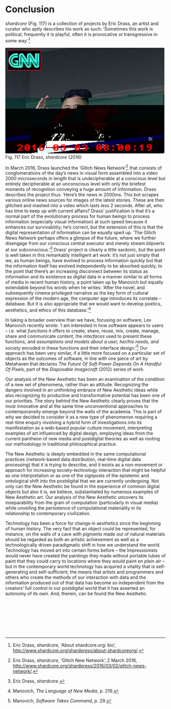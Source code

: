 # <span id="_Toc321914221" class="anchor"><span id="_Toc321914115" class="anchor"></span></span>Conclusion

*shardcore* {Fig. 117} is a collection of projects by Eric Drass, an
artist and curator who aptly describes his work as such: ‘Sometimes this
work is political, frequently it is playful, often it is provocative or
transgressive in some way.’[^07-Conclusion_1] 

![](img/Fig117.png)   
Fig. 117 Eric Drass, *shardcore* (2016)

In March 2016, Drass launched the
‘Glitch News Network’[^07-Conclusion_2] that consists of conglomerations of the day’s
news in visual form assembled into a video 2000 microseconds in length
that is undecipherable at a conscious level but entirely decipherable at
an unconscious level with only the briefest moments of recognition
conveying a huge amount of information. Drass describes the project
thus: ‘Here’s the news in 2000ms. This bot scrapes various online news
sources for images of the latest stories. These are then glitched and
mashed into a video which lasts less 2 seconds. After all, who has time
to keep up with current affairs? Drass’ justification is that it’s a
normal part of the evolutionary process for human beings to process
information (especially visual information) at such speed because it
enhances our survivability; he’s correct, but the extension of this is
that the digital representation of information can be equally sped up.
‘The Glitch News Network perhaps offers a glimpse of the future, where
we further disengage from our conscious central executor and merely
stream blipverts at our subconscious.’[^07-Conclusion_3] Drass’ project is clearly a
little sardonic, but the point is well taken in this remarkably
intelligent art work: it’s not just simply that we, as human beings,
have evolved to process information quickly but that the information
itself has evolved independently to be absorbed quickly, to the point
that there’s an increasing disconnect between its status as information
and its existence as digital data in a manner similar to all forms of
media in recent human history, a point taken up by Manovich but equally
extendable beyond his words when he writes: ‘After the novel, and
subsequently cinema privileged narrative as the key form of cultural
expression of the modern age, the computer age introduces its correlate
– database. But it is also appropriate that we would want to develop
poetics, aesthetics, and ethics of this database.’[^07-Conclusion_4]

In taking a broader overview than we have, focusing on software, Lev
Manovich recently wrote: ‘I am interested in how software appears to
users – i.e. what *functions* it offers to create, share, reuse, mix,
create, manage, share and communicate content, the *interfaces* used to
present these functions, and *assumptions and models about a user,
her/his needs, and society* encoded in these functions and their
interface design.’[^07-Conclusion_5] Our approach has been very similar, if a little
more focused on a particular set of objects as the outcomes of software,
in line with one piece of art by Metahaven that declares *The Future Of
Soft Power Depends On A Handful Of Pixels*, part of the *Disposable
Imagecraft* (2012) series of work.

Our analysis of the New Aesthetic has been an examination of the
condition of a new set of phenomena, rather than an attitude.
Recognizing the dangers involved in an unthinking embrace of New
Aesthetic ideas while also recognizing its productive and transformative
potential has been one of our priorities. The story behind the New
Aesthetic clearly proves that the most innovative and at the same time
unconventional approaches to contemporaneity emerge beyond the walls of
the academia. This is part of why we decided to consider it as a new
type of phenomenon requiring a real-time enquiry involving a hybrid form
of investigations into its manifestation as a web-based popular culture
movement, interpreting examples of art influenced by digital design,
employing ideas from the current pantheon of new media and postdigital
theories as well as rooting our methodology in traditional philosophical
practice.

The New Aesthetic is deeply embedded in the same computational practices
(network-based data distribution, real-time digital data processing)
that it is trying to describe, and it exists as a non-movement or
approach for increasing society-technology interaction that might be
helpful as one interpretation or as one of the signposts of the
epistemic and ontological shift into the postdigital that we are
currently undergoing. Not only can the New Aesthetic be found in the
experience of common digital objects but also it is, we believe,
substantiated by numerous examples of New Aesthetic art. Our analysis of
the New Aesthetic uncovers its inseparability from the grain of
computation (particularly in visual media) while unveiling the
persistence of computational materiality in its relationship to
contemporary civilization.

Technology has been a force for change in aesthetics since the beginning
of human history. The very fact that an object could be represented, for
instance, on the walls of a cave with pigments made out of natural
materials should be regarded as both an artistic achievement as well as
a technologically driven paradigmatic shift in how we understand the
world. Technology has moved art into certain forms before – the
Impressionists would never have created the paintings they made without
portable tubes of paint that they could carry to locations where they
would paint *en plein air* – but in the contemporary world technology
has acquired a vitality that is self-generating and self-sufficient; the
means that artists and programmers and others who create the methods of
our interaction with data and the information produced out of that data
has become so independent from the creators’ full control in our
postdigital world that it has asserted an autonomy of its own. And,
therein, can be found the New Aesthetic.

[^07-Conclusion_1]: Eric Drass, *shardcore*, ‘About shardcore.org: bio’,
    <http://www.shardcore.org/shardpress/about-shardcoreorg/>.

[^07-Conclusion_2]: Eric Drass, *shardcore*, ‘Glitch New Network’, 2 March 2016,
    <http://www.shardcore.org/shardpress/2016/03/02/glitch-news-network/>.

[^07-Conclusion_3]: Eric Drass, *shardcore*.

[^07-Conclusion_4]: Manovich, *The Language of New Media*, p. 219.

[^07-Conclusion_5]: Manovich, *Software Takes Command*, p. 29.

 <br></br> 
 <br></br> 
 <br></br> 





